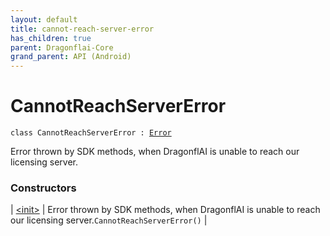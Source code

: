 ```yaml
---
layout: default
title: cannot-reach-server-error
has_children: true
parent: Dragonflai-Core
grand_parent: API (Android)
---
```

# CannotReachServerError

`class CannotReachServerError : `[`Error`](https://kotlinlang.org/api/latest/jvm/stdlib/kotlin/-error/index.html)

Error thrown by SDK methods, when DragonflAI is unable to reach our licensing server.

### Constructors

| [&lt;init&gt;](-init-.html) | Error thrown by SDK methods, when DragonflAI is unable to reach our licensing server.`CannotReachServerError()` |

